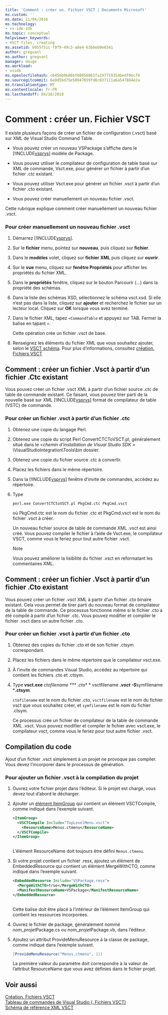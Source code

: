 ```yaml
---
title: 'Comment : créer un. Fichier VSCT | Documents Microsoft'
ms.custom: ''
ms.date: 11/04/2016
ms.technology:
- vs-ide-sdk
ms.topic: conceptual
helpviewer_keywords:
- VSCT files, creating
ms.assetid: b955f51c-f9f9-49c3-a8e4-63b6eb0e0341
author: gregvanl
ms.author: gregvanl
manager: douge
ms.workload:
- vssdk
ms.openlocfilehash: c6456b0b866f08956862fa197719354bedf0ecf6
ms.sourcegitcommit: 6a9d5bd75e50947659fd6c837111a6a547884e2a
ms.translationtype: MT
ms.contentlocale: fr-FR
ms.lasthandoff: 04/16/2018
---
```

# <a name="how-to-create-a-vsct-file"></a>Comment : créer un. Fichier VSCT  
  
Il existe plusieurs façons de créer un fichier de configuration (.vsct) basé sur XML de Visual Studio Command Table.  
  
-   Vous pouvez créer un nouveau VSPackage s’affiche dans le [!INCLUDE[vsprvs](../../code-quality/includes/vsprvs_md.md)] modèle de Package.  
  
-   Vous pouvez utiliser le compilateur de configuration de table basé sur XML de commande, Vsct.exe, pour générer un fichier à partir d’un fichier .ctc existant.  
  
-   Vous pouvez utiliser Vsct.exe pour générer un fichier .vsct à partir d’un fichier .cto existant.  
  
-   Vous pouvez créer manuellement un nouveau fichier .vsct.  
  
 Cette rubrique explique comment créer manuellement un nouveau fichier .vsct.  
  
### <a name="to-manually-create-a-new-vsct-file"></a>Pour créer manuellement un nouveau fichier .vsct  
  
1.  Démarrez [!INCLUDE[vsprvs](../../code-quality/includes/vsprvs_md.md)].  
  
2.  Sur le **fichier** menu, pointez sur **nouveau**, puis cliquez sur **fichier**.  
  
3.  Dans le **modèles** volet, cliquez sur **fichier XML** puis cliquez sur **ouvrir**.  
  
4.  Sur le **vue** menu, cliquez sur **fenêtre Propriétés** pour afficher les propriétés du fichier XML.  
  
5.  Dans le **propriétés** fenêtre, cliquez sur le bouton Parcourir (...) dans la propriété des schémas.  
  
6.  Dans la liste des schémas XSD, sélectionnez le schéma vsct.xsd. Si elle n’est pas dans la liste, cliquez sur **ajouter** et recherchez le fichier sur un lecteur local. Cliquez sur **OK** lorsque vous avez terminé.  
  
7.  Dans le fichier XML, tapez `<CommandTable` et appuyez sur TAB. Fermer la balise en tapant `>`.  
  
     Cette opération crée un fichier .vsct de base.  
  
8.  Renseignez les éléments du fichier XML que vous souhaitez ajouter, selon le [VSCT schéma](../../extensibility/vsct-xml-schema-reference.md). Pour plus d’informations, consultez [création. Fichiers VSCT](../../extensibility/internals/authoring-dot-vsct-files.md)  
  
<a name="how-to-create-a-dot-vsct-file-from-an-existing-dot-ctc-file"></a>

## <a name="how-to-create-a-vsct-file-from-an-existing-ctc-file"></a>Comment : créer un fichier .Vsct à partir d’un fichier .Ctc existant  
  
Vous pouvez créer un fichier .vsct XML à partir d’un fichier source .ctc de table de commande existant. Ce faisant, vous pouvez tirer parti de la nouvelle basé sur XML [!INCLUDE[vsprvs](../../code-quality/includes/vsprvs_md.md)] format de compilateur de table (VSTC) de commande.  
  
### <a name="to-create-a-vsct-file-from-a-ctc-file"></a>Pour créer un fichier .vsct à partir d’un fichier .ctc  
  
1.  Obtenez une copie du langage Perl.  
  
2.  Obtenez une copie du script Perl ConvertCTCToVSCT.pl, généralement situé dans le  *\<chemin d’installation de Visual Studio SDK >* \VisualStudioIntegration\Tools\bin dossier.  
  
3.  Obtenez une copie du fichier source .ctc à convertir.  
  
4.  Placez les fichiers dans le même répertoire.  
  
5.  Dans la [!INCLUDE[vsprvs](../../code-quality/includes/vsprvs_md.md)] fenêtre d’invite de commandes, accédez au répertoire.  
  
6.  Type  
  
    ```  
    perl.exe ConvertCTCtoVSCT.pl PkgCmd.ctc PkgCmd.vsct  
    ```  
  
     où PkgCmd.ctc est le nom du fichier .ctc et PkgCmd.vsct est le nom du fichier .vsct à créer.  
  
     Un nouveau fichier source de table de commande XML .vsct est ainsi créé. Vous pouvez compiler le fichier à l’aide de Vsct.exe, le compilateur VSCT, comme vous le feriez pour tout autre fichier .vsct.  
  
    > [!NOTE]
    >  Vous pouvez améliorer la lisibilité du fichier .vsct en reformatant les commentaires XML.  
  
<a name="how-to-create-a-dot-vsct-file-from-an-existing-dot-cto-file"></a>

## <a name="how-to-create-a-vsct-file-from-an-existing-cto-file"></a>Comment : créer un fichier .Vsct à partir d’un fichier .Cto existant  
  
Vous pouvez créer un fichier .vsct XML à partir d’un fichier .cto binaire existant. Cela vous permet de tirer parti du nouveau format de compilateur de la table de commande. Ce processus fonctionne même si le fichier .cto a été compilé à partir d’un fichier .ctc. Vous pouvez modifier et compiler le fichier .vsct dans un autre fichier .cto.  
  
### <a name="to-create-a-vsct-file-from-a-cto-file"></a>Pour créer un fichier .vsct à partir d’un fichier .cto  
  
1.  Obtenez des copies du fichier .cto et de son fichier .ctsym correspondant.  
  
2.  Placez les fichiers dans le même répertoire que le compilateur vsct.exe.  
  
3.  À l’invite de commandes Visual Studio, accédez au répertoire qui contient les fichiers .cto et .ctsym.  
  
4.  Type **vsct.exe** *ctofilename *** .cto** * vsctfilename ***.vsct -S***symfilename ***.ctsym**.  
  
     `ctofilename` est le nom du fichier .cto, `vsctfilename` est le nom du fichier vsct que vous souhaitez créer, et `symfilename` est le nom du fichier .ctsym.  
  
     Ce processus crée un fichier de compilateur de la table de commande XML .vsct. Vous pouvez modifier et compiler le fichier avec vsct.exe, le compilateur vsct, comme vous le feriez pour tout autre fichier .vsct.  
  
## <a name="compiling-the-code"></a>Compilation du code  
 Ajout d’un fichier .vsct simplement à un projet ne provoque pas compiler. Vous devez l’incorporer dans le processus de génération.  
  
### <a name="to-add-a-vsct-file-to-project-compilation"></a>Pour ajouter un fichier .vsct à la compilation du projet  
  
1.  Ouvrez votre fichier projet dans l’éditeur. Si le projet est chargé, vous devez tout d’abord le décharger.  
  
2.  Ajouter un [élément ItemGroup](../../msbuild/itemgroup-element-msbuild.md) qui contient un élément VSCTCompile, comme indiqué dans l’exemple suivant.  
  
    ```xml  
    <ItemGroup>  
      <VSCTCompile Include="TopLevelMenu.vsct">  
        <ResourceName>Menus.ctmenu</ResourceName>  
      </VSCTCompile>  
    </ItemGroup>  
  
    ```  
  
     L’élément ResourceName doit toujours être défini `Menus.ctmenu`.  
  
3.  Si votre projet contient un fichier .resx, ajoutez un élément de EmbeddedResource qui contient un élément MergeWithCTO, comme indiqué dans l’exemple suivant.  
  
    ```xml  
    <EmbeddedResource Include="VSPackage.resx">  
      <MergeWithCTO>true</MergeWithCTO>  
      <ManifestResourceName>VSPackage</ManifestResourceName>  
    </EmbeddedResource>  
  
    ```  
  
     Cette balise doit être placé à l’intérieur de l’élément ItemGroup qui contient les ressources incorporées.  
  
4.  Ouvrez le fichier de package, généralement nommé *nom_projet*Package.cs ou *nom_projet*Package.vb, dans l’éditeur.  
  
5.  Ajoutez un attribut ProvideMenuResource à la classe de package, comme indiqué dans l’exemple suivant.  
  
    ```csharp  
    [ProvideMenuResource("Menus.ctmenu", 1)]  
    ```  
  
     La première valeur du paramètre doit correspondre à la valeur de l’attribut ResourceName que vous avez définies dans le fichier projet.  
  
## <a name="see-also"></a>Voir aussi  
 [Création. Fichiers VSCT](../../extensibility/internals/authoring-dot-vsct-files.md)   
 [Tableau de commandes de Visual Studio (. Fichiers VSCT)](../../extensibility/internals/visual-studio-command-table-dot-vsct-files.md)   
 [Schéma de référence XML VSCT](../../extensibility/vsct-xml-schema-reference.md)